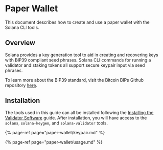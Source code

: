 # Paper Wallet

This document describes how to create and use a paper wallet with the Solana CLI tools.

## Overview

Solana provides a key generation tool to aid in creating and recovering keys with BIP39 compliant seed phrases. Solana CLI commands for running a validator  and staking tokens all support secure keypair input via seed phrases.

To learn more about the BIP39 standard, visit the Bitcoin BIPs Github repository [here](https://github.com/bitcoin/bips/blob/master/bip-0039.mediawiki).

## Installation

The tools used in this guide can all be installed following the [Installing the Validator Software](running-validator/validator-software.md) guide. After installation, you will have access to the `solana`, `solana-keygen`, and `solana-validator` tools.

{% page-ref page="paper-wallet/keypair.md" %}

{% page-ref page="paper-wallet/usage.md" %}
